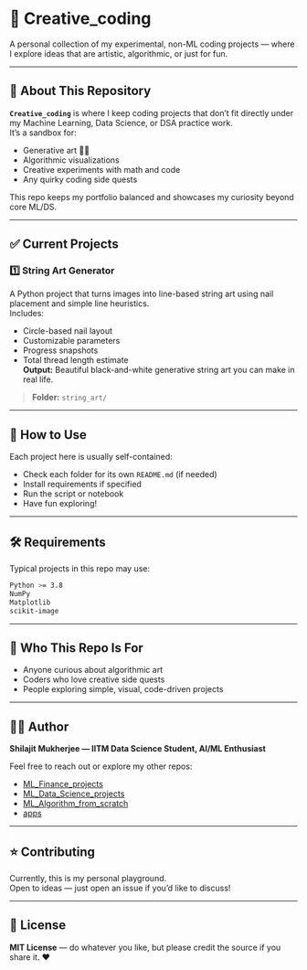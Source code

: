 # 🎨 Creative_coding

A personal collection of my experimental, non-ML coding projects — where I explore ideas that are artistic, algorithmic, or just for fun.

---

## 📂 About This Repository

**`Creative_coding`** is where I keep coding projects that don’t fit directly under my Machine Learning, Data Science, or DSA practice work.  
It’s a sandbox for:
- Generative art 🧵✨
- Algorithmic visualizations
- Creative experiments with math and code
- Any quirky coding side quests

This repo keeps my portfolio balanced and showcases my curiosity beyond core ML/DS.

---

## ✅ Current Projects

### 1️⃣ String Art Generator  
A Python project that turns images into line-based string art using nail placement and simple line heuristics.  
Includes:
- Circle-based nail layout
- Customizable parameters
- Progress snapshots
- Total thread length estimate  
**Output:** Beautiful black-and-white generative string art you can make in real life.

> **Folder:** `string_art/`

---

## 🚀 How to Use

Each project here is usually self-contained:
- Check each folder for its own `README.md` (if needed)
- Install requirements if specified
- Run the script or notebook
- Have fun exploring!

---

## 🛠️ Requirements

Typical projects in this repo may use:
```bash
Python >= 3.8  
NumPy  
Matplotlib  
scikit-image
```

---

## 🎯 Who This Repo Is For

- Anyone curious about algorithmic art
- Coders who love creative side quests
- People exploring simple, visual, code-driven projects

---

## 🧑‍💻 Author

**Shilajit Mukherjee — IITM Data Science Student, AI/ML Enthusiast**

Feel free to reach out or explore my other repos:
- [ML_Finance_projects](#)
- [ML_Data_Science_projects](#)
- [ML_Algorithm_from_scratch](#)
- [apps](#)

---

## ⭐️ Contributing

Currently, this is my personal playground.  
Open to ideas — just open an issue if you’d like to discuss!

---

## 📜 License

**MIT License** — do whatever you like, but please credit the source if you share it. ❤️
